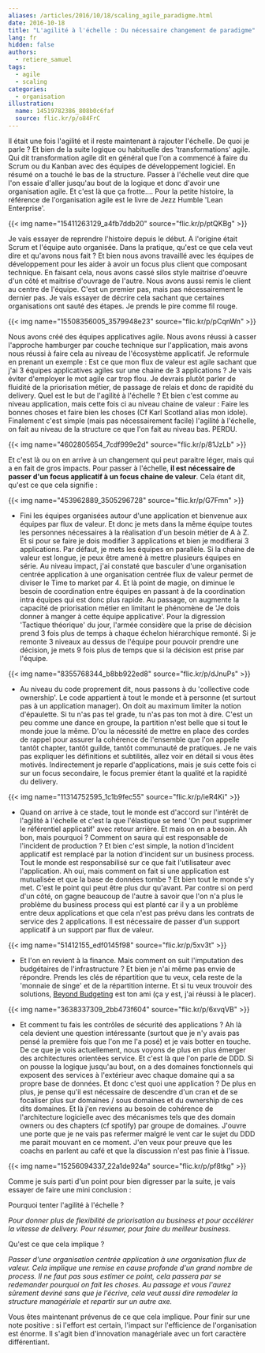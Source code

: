 ```yaml
---
aliases: /articles/2016/10/18/scaling_agile_paradigme.html
date: 2016-10-18
title: "L'agilité à l'échelle : Du nécessaire changement de paradigme"
lang: fr
hidden: false
authors:
  - retiere_samuel
tags:
  - agile
  - scaling
categories:
  - organisation
illustration:
  name: 14519782386_808b0c6faf
  source: flic.kr/p/o84FrC
---
```


Il était une fois l'agilité et il reste maintenant à rajouter l'échelle. De quoi je parle ? Et bien de la suite logique ou habituelle des 'transformations' agile. Qui dit transformation agile dit en général que l'on a commencé à faire du Scrum ou du Kanban avec des équipes de développement logiciel. En résumé on a touché le bas de la structure. Passer à l'échelle veut dire que l'on essaie d'aller jusqu'au bout de la logique et donc d'avoir une organisation agile. Et c'est là que ça frotte.... Pour la petite histoire, la référence de l'organisation agile est le livre de Jezz Humble 'Lean Enterprise'.

{{< img name="15411263129_a4fb7ddb20" source="flic.kr/p/ptQKBg" >}}

Je vais essayer de reprendre l'histoire depuis le début. A l'origine était Scrum et l'équipe auto organisée. Dans la pratique, qu'est ce que cela veut dire et qu'avons nous fait ? Et bien nous avons travaillé avec les équipes de développement pour les aider à avoir un focus plus client que composant technique. En faisant cela, nous avons cassé silos style maitrise d'oeuvre d'un côté et maitrise d'ouvrage de l'autre. Nous avons aussi remis le client au centre de l'équipe. C'est un premier pas, mais pas nécessairement le dernier pas. Je vais essayer de décrire cela sachant que certaines organisations ont sauté des étapes. Je prends le pire comme fil rouge.


{{< img name="15508356005_3579948e23" source="flic.kr/p/pCqnWn" >}}

Nous avons créé des équipes applicatives agile. Nous avons réussi à casser l'approche hamburger par couche technique sur l'application, mais avons nous réussi à faire cela au niveau de l'écosystème applicatif. Je reformule en prenant un exemple : Est ce que mon flux de valeur est agile sachant que j'ai 3 équipes applicatives agiles sur une chaine de 3 applications ? Je vais éviter d'employer le mot agile car trop flou. Je devrais plutôt parler de fluidité de la priorisation métier, de passage de relais et donc de rapidité du delivery. Quel est le but de l'agilité à l'échelle ? Et bien c'est comme au niveau application, mais cette fois ci au niveau chaine de valeur : Faire les bonnes choses et faire bien les choses (Cf Karl Scotland alias mon idole). Finalement c'est simple (mais pas nécessairement facile) l'agilité à l'échelle, on fait au niveau de la structure ce que l'on fait au niveau bas. PERDU.


{{< img name="4602805654_7cdf999e2d" source="flic.kr/p/81JzLb" >}}

Et c'est là ou on en arrive à un changement qui peut paraitre léger, mais qui a en fait de gros impacts. Pour passer à l'échelle, <b>il est nécessaire de passer d'un focus applicatif à un focus chaine de valeur</b>. Cela étant dit, qu'est ce que cela signifie :


{{< img name="453962889_3505296728" source="flic.kr/p/G7Fmn" >}}

- Fini les équipes organisées autour d'une application et bienvenue aux équipes par flux de valeur. Et donc je mets dans la même équipe toutes les personnes nécessaires à la réalisation d'un besoin métier de A à Z. Et si pour se faire je dois modifier 3 applications et bien je modifierai 3 applications. Par défaut, je mets les équipes en parallèle. Si la chaine de valeur est longue, je peux être amené à mettre plusieurs équipes en série. Au niveau impact, j'ai constaté que basculer d'une organisation centrée application à une organisation centrée flux de valeur permet de diviser le Time to market par 4. Et là point de magie, on diminue le besoin de coordination entre équipes en passant à de la coordination intra équipes qui est donc plus rapide. Au passage, on augmente la capacité de priorisation métier en limitant le phénomène de 'Je dois donner à manger à cette équipe applicative'. Pour la digression 'Tactique théorique' du jour, l'armée considère que la prise de décision prend 3 fois plus de temps à chaque échelon hiérarchique remonté. Si je remonte 3 niveaux au dessus de l'équipe pour pouvoir prendre une décision, je mets 9 fois plus de temps que si la décision est prise par l'équipe.


{{< img name="8355768344_b8bb922ed8" source="flic.kr/p/dJnuPs" >}}

- Au niveau du code proprement dit, nous passons à du 'collective code ownership'. Le code appartient à tout le monde et à personne (et surtout pas à un application manager). On doit au maximum limiter la notion d'épaulette. Si tu n'as pas tel grade, tu n'as pas ton mot à dire. C'est un peu comme une dance en groupe, la partition n'est belle que si tout le monde joue la même. D'ou la nécessité de mettre en place des cordes de rappel pour assurer la cohérence de l'ensemble que l'on appelle tantôt chapter, tantôt guilde, tantôt communauté de pratiques. Je ne vais pas expliquer les définitions et subtilités, allez voir en détail si vous êtes motivés. Indirectement je reparle d'applications, mais je suis cette fois ci sur un focus secondaire, le focus premier étant la qualité et la rapidité du delivery.


{{< img name="11314752595_1c1b9fec55" source="flic.kr/p/ieR4Ki" >}}

- Quand on arrive à ce stade, tout le monde est d'accord sur l'intérêt de l'agilité à l'échelle et c'est la que l'élastique se tend 'On peut supprimer le référentiel applicatif' avec retour arrière. Et mais on en a besoin. Ah bon, mais pourquoi ? Comment on saura qui est responsable de l'incident de production ? Et bien c'est simple, la notion d'incident applicatif est remplacé par la notion d'incident sur un business process. Tout le monde est responsabilisé sur ce que fait l'utilisateur avec l'application. Ah oui, mais comment on fait si une application est mutualisée et que la base de données tombe ? Et bien tout le monde s'y met. C'est le point qui peut être plus dur qu'avant. Par contre si on perd d'un côté, on gagne beaucoup de l'autre à savoir que l'on n'a plus le problème du business process qui est planté car il y a un problème entre deux applications et que cela n'est pas prévu dans les contrats de service des 2 applications. Il est nécessaire de passer d'un support applicatif à un support par flux de valeur.


{{< img name="51412155_edf0145f98" source="flic.kr/p/5xv3t" >}}

- Et l'on en revient à la finance. Mais comment on suit l'imputation des budgétaires de l'infrastructure ? Et bien je n'ai même pas envie de répondre. Prends les clés de répartition que tu veux, cela reste de la 'monnaie de singe' et de la répartition interne. Et si tu veux trouvoir des solutions, [Beyond Budgeting] est ton ami (ça y est, j'ai réussi à le placer).


{{< img name="3638337309_2bb473f604" source="flic.kr/p/6xvqVB" >}}

- Et comment tu fais les contrôles de sécurité des applications ? Ah là cela devient une question intéressante (surtout que je n'y avais pas pensé la première fois que l'on me l'a posé) et je vais botter en touche. De ce que je vois actuellement, nous voyons de plus en plus émerger des architectures orientées service. Et c'est là que l'on parle de DDD. Si on pousse la logique jusqu'au bout, on a des domaines fonctionnels qui exposent des services à l'extérieur avec chaque domaine qui a sa propre base de données. Et donc c'est quoi une application ? De plus en plus, je pense qu'il est nécessaire de descendre d'un cran et de se focaliser plus sur domaines / sous domaines et du ownership de ces dits domaines. Et là j'en reviens au besoin de cohérence de l'architecture logicielle avec des mécanismes tels que des domain owners ou des chapters (cf spotify) par groupe de domaines. J'ouvre une porte que je ne vais pas refermer malgré le vent car le sujet du DDD me parait mouvant en ce moment. J'en veux pour preuve que les coachs en parlent au café et que la discussion n'est pas finie à l'issue.


{{< img name="15256094337_22a1de924a" source="flic.kr/p/pf8tkg" >}}

Comme je suis parti d'un point pour bien digresser par la suite, je vais essayer de faire une mini conclusion :

Pourquoi tenter l'agilité à l'échelle ?

_Pour donner plus de flexibilité de priorisation au business et pour accélérer la vitesse de delivery. Pour résumer, pour faire du meilleur business._

Qu'est ce que cela implique ?

_Passer d'une organisation centrée application à une organisation flux de valeur. Cela implique une remise en cause profonde d'un grand nombre de process. Il ne faut pas sous estimer ce point, cela passera par se redemander pourquoi on fait les choses. Au passage et vous l'aurez sûrement deviné sans que je l'écrive, cela veut aussi dire remodeler la structure managériale et repartir sur un autre axe._

Vous êtes maintenant prévenus de ce que cela implique. Pour finir sur une note positive : si l'effort est certain, l'impact sur l'efficience de l'organisation est énorme. Il s'agit bien d'innovation managériale avec un fort caractère différentiant.

[Beyond Budgeting]: /books/implementing_beyond_budgeting-bogsnes_bjarte
